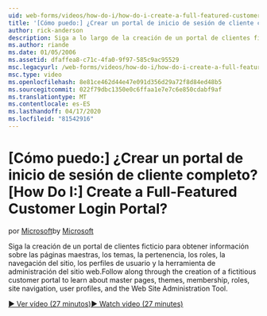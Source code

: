 ```yaml
---
uid: web-forms/videos/how-do-i/how-do-i-create-a-full-featured-customer-login-portal
title: '[Cómo puedo:] ¿Crear un portal de inicio de sesión de cliente completo? | Microsoft Docs'
author: rick-anderson
description: Siga a lo largo de la creación de un portal de clientes ficticio para aprender sobre páginas maestras, temas, membresía, roles, navegación del sitio, perfiles de usuario, y...
ms.author: riande
ms.date: 01/05/2006
ms.assetid: dfaffea8-c71c-4fa0-9f97-585c9ac95529
msc.legacyurl: /web-forms/videos/how-do-i/how-do-i-create-a-full-featured-customer-login-portal
msc.type: video
ms.openlocfilehash: 8e81ce462d44e47e091d356d29a72f8d84ed48b5
ms.sourcegitcommit: 022f79dbc1350e0c6ffaa1e7e7c6e850cdabf9af
ms.translationtype: MT
ms.contentlocale: es-ES
ms.lasthandoff: 04/17/2020
ms.locfileid: "81542916"
---
```

# <a name="how-do-i-create-a-full-featured-customer-login-portal"></a><span data-ttu-id="e1c4b-104">[Cómo puedo:] ¿Crear un portal de inicio de sesión de cliente completo?</span><span class="sxs-lookup"><span data-stu-id="e1c4b-104">[How Do I:] Create a Full-Featured Customer Login Portal?</span></span>

<span data-ttu-id="e1c4b-105">por [Microsoft](https://github.com/microsoft)</span><span class="sxs-lookup"><span data-stu-id="e1c4b-105">by [Microsoft](https://github.com/microsoft)</span></span>

<span data-ttu-id="e1c4b-106">Siga la creación de un portal de clientes ficticio para obtener información sobre las páginas maestras, los temas, la pertenencia, los roles, la navegación del sitio, los perfiles de usuario y la herramienta de administración del sitio web.</span><span class="sxs-lookup"><span data-stu-id="e1c4b-106">Follow along through the creation of a fictitious customer portal to learn about master pages, themes, membership, roles, site navigation, user profiles, and the Web Site Administration Tool.</span></span>

[<span data-ttu-id="e1c4b-107">&#9654; Ver vídeo (27 minutos)</span><span class="sxs-lookup"><span data-stu-id="e1c4b-107">&#9654; Watch video (27 minutes)</span></span>](https://channel9.msdn.com/Blogs/ASP-NET-Site-Videos/how-do-i-create-a-full-featured-customer-login-portal)
